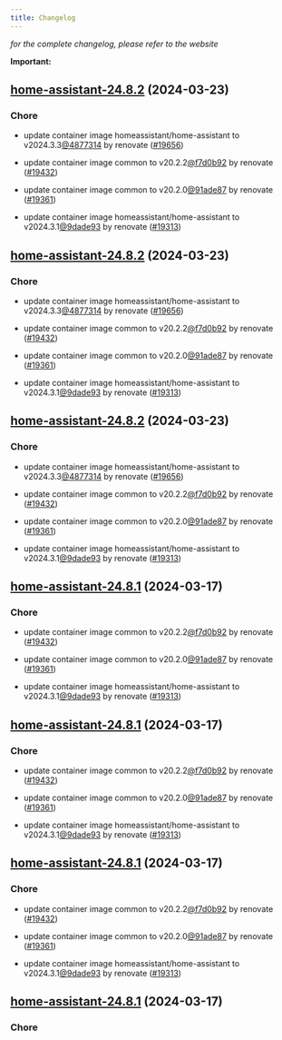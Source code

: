 ```yaml
---
title: Changelog
---
```



*for the complete changelog, please refer to the website*

**Important:**


## [home-assistant-24.8.2](https://github.com/truecharts/charts/compare/home-assistant-24.7.0...home-assistant-24.8.2) (2024-03-23)

### Chore



- update container image homeassistant/home-assistant to v2024.3.3[@4877314](https://github.com/4877314) by renovate ([#19656](https://github.com/truecharts/charts/issues/19656))

- update container image common to v20.2.2[@f7d0b92](https://github.com/f7d0b92) by renovate ([#19432](https://github.com/truecharts/charts/issues/19432))

- update container image common to v20.2.0[@91ade87](https://github.com/91ade87) by renovate ([#19361](https://github.com/truecharts/charts/issues/19361))

- update container image homeassistant/home-assistant to v2024.3.1[@9dade93](https://github.com/9dade93) by renovate ([#19313](https://github.com/truecharts/charts/issues/19313))


## [home-assistant-24.8.2](https://github.com/truecharts/charts/compare/home-assistant-24.7.0...home-assistant-24.8.2) (2024-03-23)

### Chore



- update container image homeassistant/home-assistant to v2024.3.3[@4877314](https://github.com/4877314) by renovate ([#19656](https://github.com/truecharts/charts/issues/19656))

- update container image common to v20.2.2[@f7d0b92](https://github.com/f7d0b92) by renovate ([#19432](https://github.com/truecharts/charts/issues/19432))

- update container image common to v20.2.0[@91ade87](https://github.com/91ade87) by renovate ([#19361](https://github.com/truecharts/charts/issues/19361))

- update container image homeassistant/home-assistant to v2024.3.1[@9dade93](https://github.com/9dade93) by renovate ([#19313](https://github.com/truecharts/charts/issues/19313))


## [home-assistant-24.8.2](https://github.com/truecharts/charts/compare/home-assistant-24.7.0...home-assistant-24.8.2) (2024-03-23)

### Chore



- update container image homeassistant/home-assistant to v2024.3.3[@4877314](https://github.com/4877314) by renovate ([#19656](https://github.com/truecharts/charts/issues/19656))

- update container image common to v20.2.2[@f7d0b92](https://github.com/f7d0b92) by renovate ([#19432](https://github.com/truecharts/charts/issues/19432))

- update container image common to v20.2.0[@91ade87](https://github.com/91ade87) by renovate ([#19361](https://github.com/truecharts/charts/issues/19361))

- update container image homeassistant/home-assistant to v2024.3.1[@9dade93](https://github.com/9dade93) by renovate ([#19313](https://github.com/truecharts/charts/issues/19313))


## [home-assistant-24.8.1](https://github.com/truecharts/charts/compare/home-assistant-24.7.0...home-assistant-24.8.1) (2024-03-17)

### Chore



- update container image common to v20.2.2[@f7d0b92](https://github.com/f7d0b92) by renovate ([#19432](https://github.com/truecharts/charts/issues/19432))

- update container image common to v20.2.0[@91ade87](https://github.com/91ade87) by renovate ([#19361](https://github.com/truecharts/charts/issues/19361))

- update container image homeassistant/home-assistant to v2024.3.1[@9dade93](https://github.com/9dade93) by renovate ([#19313](https://github.com/truecharts/charts/issues/19313))


## [home-assistant-24.8.1](https://github.com/truecharts/charts/compare/home-assistant-24.7.0...home-assistant-24.8.1) (2024-03-17)

### Chore



- update container image common to v20.2.2[@f7d0b92](https://github.com/f7d0b92) by renovate ([#19432](https://github.com/truecharts/charts/issues/19432))

- update container image common to v20.2.0[@91ade87](https://github.com/91ade87) by renovate ([#19361](https://github.com/truecharts/charts/issues/19361))

- update container image homeassistant/home-assistant to v2024.3.1[@9dade93](https://github.com/9dade93) by renovate ([#19313](https://github.com/truecharts/charts/issues/19313))


## [home-assistant-24.8.1](https://github.com/truecharts/charts/compare/home-assistant-24.7.0...home-assistant-24.8.1) (2024-03-17)

### Chore



- update container image common to v20.2.2[@f7d0b92](https://github.com/f7d0b92) by renovate ([#19432](https://github.com/truecharts/charts/issues/19432))

- update container image common to v20.2.0[@91ade87](https://github.com/91ade87) by renovate ([#19361](https://github.com/truecharts/charts/issues/19361))

- update container image homeassistant/home-assistant to v2024.3.1[@9dade93](https://github.com/9dade93) by renovate ([#19313](https://github.com/truecharts/charts/issues/19313))


## [home-assistant-24.8.1](https://github.com/truecharts/charts/compare/home-assistant-24.7.0...home-assistant-24.8.1) (2024-03-17)

### Chore


